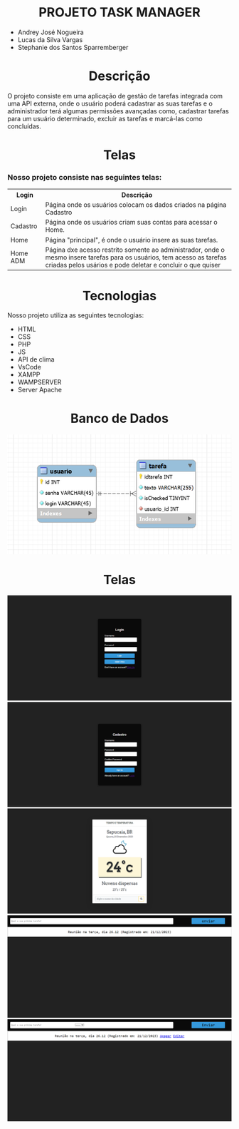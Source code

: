 <h1 align="center">PROJETO TASK MANAGER</h1>
<ul>
  <li>Andrey José Nogueira</li>
  <li>Lucas da Silva Vargas</li>
  <li>Stephanie dos Santos Sparremberger</li>
</ul>

<h1 align="center">Descrição</h1>

<P>O projeto consiste em uma aplicação de gestão de tarefas integrada com uma API externa, onde o usuário poderá cadastrar as suas tarefas e o administrador terá algumas permissões avançadas como, cadastrar tarefas para um usuário determinado, excluir as tarefas e marcá-las como concluídas.</P>

<h1 align="center">Telas</h1>
<h3> Nosso projeto consiste nas seguintes telas: </h3>

<table>
    <tr>
      <th>Login</th></th>
      <th>Descrição</th>
    </tr>
    <tr>
      <td>Login</td>
      <td>Página onde os usuários colocam os dados criados na página Cadastro</td>
    </tr>
  <tr>
      <td>Cadastro</td>
      <td>Página onde os usuários criam suas contas para acessar o Home.</td>
    </tr>
  <tr>
      <td>Home</td>
      <td>Página "principal", é onde o usuário insere as suas tarefas.</td>
    </tr>
  <tr>
      <td>Home ADM</td>
      <td>Página dxe acesso restrito somente ao administrador, onde o mesmo insere tarefas para os usuários, tem acesso as tarefas criadas pelos usários e pode deletar e concluir o que quiser</td>
    </tr>
</table>
<h1 align="center">Tecnologias</h1>
<p>Nosso projeto utiliza as seguintes tecnologias:</p>

<ul>
  <li>HTML</li>
  <li>CSS</li>
  <li>PHP</li>
  <li>JS</li>
  <li>API de clima</li>
  <li>VsCode</li>
  <li>XAMPP</li>
  <li>WAMPSERVER</li>
  <li>Server Apache</li>
</ul>

<h1 align="center">Banco de Dados</h1>
<div align="center">
  <img src="BD.png" align="center">
</div>

<h1 align="center">Telas</h1>

<img src="TELAS/Tela_1.png">
<img src="TELAS/Tela_2.png">
<img src="TELAS/Tela_3.png">
<img src="TELAS/Tela_4.png">
<img src="TELAS/Tela_5.png">
